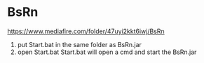 # BsRn
https://www.mediafire.com/folder/47uyi2kkt6iwj/BsRn
1. put Start.bat in the same folder as BsRn.jar
2. open Start.bat
Start.bat will open a cmd and start the BsRn.jar
